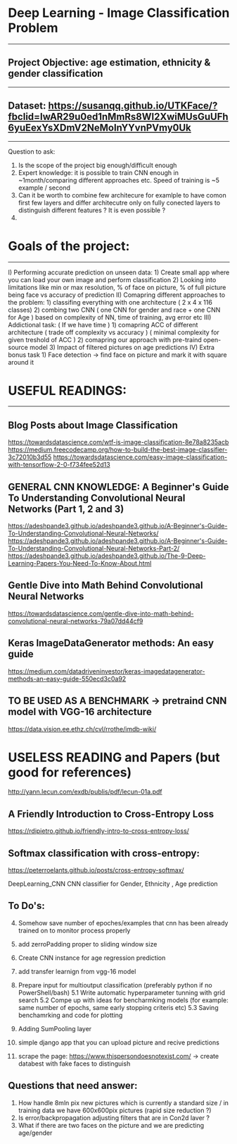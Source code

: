 # Deep Learning - Image Classification Problem

--------------------------------------------------------------------------------
## Project Objective: age estimation, ethnicity & gender classification
--------------------------------------------------------------------------------
## Dataset: https://susanqq.github.io/UTKFace/?fbclid=IwAR29u0ed1nMmRs8WI2XwiMUsGuUFh6yuEexYsXDmV2NeMoInYYvnPVmy0Uk
--------------------------------------------------------------------------------

Question to ask:
1. Is the scope of the project big enough/difficult enough
2. Expert knowledge: it is possible to train CNN enough in ~1month/comparing different approaches etc.
	Speed of training is ~5 example / second 
3. Can it be worth to combine few architecure for examlple to have comon first few layers and differ architecutre only on fully conected layers to distinguish different features ?
	It is even possible ?
4. 

# Goals of the project:
--------------------------------------------------------------------------------
I) Performing accurate prediction on unseen data:
	1) Create small app where you can load your own image and perform classification
	2) Looking into limitations like min or max resolution, % of face on picture,
	   % of full picture being face vs accuracy of prediction
II) Comapring different approaches to the problem:
	1) classifing everything with one architecture ( 2 x 4 x 116 classes)
	2) combing two CNN ( one CNN for gender and race + one CNN for Age )
        based on complexity of NN, time of training, avg error etc
III) Addictional task: ( If we have time )
	1) comapring ACC of different architecture
		( trade off complexity vs accuracy )
		( minimal complexity for given treshold of ACC )
	2) comapring our approach with pre-traind open-source model
	3) Impact of filtered pictures on age predictions
IV) Extra bonus task
	1) Face detection -> find face on picture and mark it with square around it
	
	

# USEFUL READINGS:
--------------------------------------------------------------------------------

Blog Posts about Image Classification
--------------------------------------------------------------------------------
https://towardsdatascience.com/wtf-is-image-classification-8e78a8235acb
https://medium.freecodecamp.org/how-to-build-the-best-image-classifier-3c72010b3d55
https://towardsdatascience.com/easy-image-classification-with-tensorflow-2-0-f734fee52d13

GENERAL CNN KNOWLEDGE: 
A Beginner's Guide To Understanding Convolutional Neural Networks (Part 1, 2 and 3)
------------------------------------------------------------
https://adeshpande3.github.io/adeshpande3.github.io/A-Beginner's-Guide-To-Understanding-Convolutional-Neural-Networks/
https://adeshpande3.github.io/adeshpande3.github.io/A-Beginner's-Guide-To-Understanding-Convolutional-Neural-Networks-Part-2/
https://adeshpande3.github.io/adeshpande3.github.io/The-9-Deep-Learning-Papers-You-Need-To-Know-About.html

Gentle Dive into Math Behind Convolutional Neural Networks
------------------------------------------------------------
https://towardsdatascience.com/gentle-dive-into-math-behind-convolutional-neural-networks-79a07dd44cf9

Keras ImageDataGenerator methods: An easy guide
------------------------------------------------------------
https://medium.com/datadriveninvestor/keras-imagedatagenerator-methods-an-easy-guide-550ecd3c0a92

TO BE USED AS A BENCHMARK -> pretraind CNN model with VGG-16 architecture
------------------------------------------------------------
https://data.vision.ee.ethz.ch/cvl/rrothe/imdb-wiki/




USELESS READING and Papers (but good for references)
=================================================================================
http://yann.lecun.com/exdb/publis/pdf/lecun-01a.pdf

A Friendly Introduction to Cross-Entropy Loss
------------------------------------------------------------
https://rdipietro.github.io/friendly-intro-to-cross-entropy-loss/

Softmax classification with cross-entropy:
------------------------------------------------------------
https://peterroelants.github.io/posts/cross-entropy-softmax/



DeepLearning_CNN
CNN classifier for Gender, Ethnicity , Age prediction

To Do's:
---------
4. Somehow save number of epoches/examples that cnn has been already trained on to monitor process properly
1. add zerroPadding proper to sliding window size
8. Create CNN instance for age regression prediction
7. add transfer learnign from vgg-16 model
3. Prepare input for multioutput classification (preferably python if no PowerShell/bash)
5.1 Write automatic hyperparameter tunning with grid search 
5.2 Compe up with ideas for bencharmking models (for example: same number of epochs, same early stopping criteris etc)
5.3 Saving benchamrking and code for plotting


2. Adding SumPooling layer
6. simple django app that you can upload picture and recive predictions 
5. scrape the page: https://www.thispersondoesnotexist.com/ -> create databest with fake faces to distinguish

Questions that need answer:
---------------------------	
1. How handle 8mln pix new pictures which is currently a standard size / in training data we have 600x600pix pictures
	(rapid size reduction ?) 
2. Is error/backpropagation adjusting filters that are in Con2d laver ?
3. What if there are two faces on the picture and we are predicting age/gender
